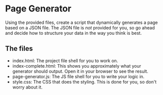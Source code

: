 # Page Generator

Using the provided files, create a script that dynamically generates a page based on a JSON file. The JSON file is _not_ provided for you, so go ahead and decide how to structure your data in the way you think is best.

## The files
- index.html: The project file shell for you to work on. 
- index-complete.html: This shows you approximately what your generator should output. Open it in your browser to see the result.
- page-generator.js: The JS file shell for you to write your logic in.
- style.css: The CSS that does the styling. This is done for you, so don't worry about it. 

